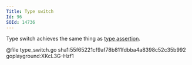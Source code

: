 ```yaml
---
Title: Type switch
Id: 96
SOId: 14736
---
```

Type switch achieves the same thing as [type assertion](95).

@file type_switch.go sha1:55f65221cf9af78b811fdbba4a8398c52c35b992 goplayground:XKcL3G-Hzf1
